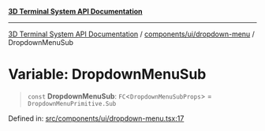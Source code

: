 [**3D Terminal System API Documentation**](../../../../README.md)

***

[3D Terminal System API Documentation](../../../../README.md) / [components/ui/dropdown-menu](../README.md) / DropdownMenuSub

# Variable: DropdownMenuSub

> `const` **DropdownMenuSub**: `FC`\<`DropdownMenuSubProps`\> = `DropdownMenuPrimitive.Sub`

Defined in: [src/components/ui/dropdown-menu.tsx:17](https://github.com/Dicommunitas/ThreeJS_Terminal_3D/blob/48170ffd573f70d66a1c284f1f35045f3d98e94f/src/components/ui/dropdown-menu.tsx#L17)
